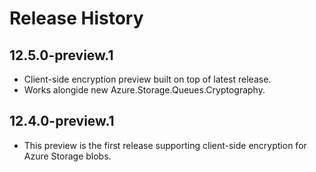 # Release History

## 12.5.0-preview.1

- Client-side encryption preview built on top of latest release.
- Works alongide new Azure.Storage.Queues.Cryptography.

## 12.4.0-preview.1

- This preview is the first release supporting client-side encryption for Azure
  Storage blobs.
